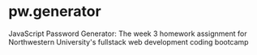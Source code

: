 # pw.generator
JavaScript Password Generator: The week 3 homework assignment for Northwestern University's fullstack web development coding bootcamp
